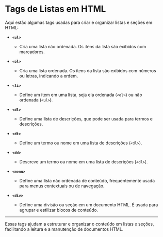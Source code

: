 # Tags de Listas em HTML

Aqui estão algumas tags usadas para criar e organizar listas e seções em HTML:

- **`<ul>`**
  - Cria uma lista não ordenada. Os itens da lista são exibidos com marcadores.

- **`<ol>`**
  - Cria uma lista ordenada. Os itens da lista são exibidos com números ou letras, indicando a ordem.

- **`<li>`**
  - Define um item em uma lista, seja ela ordenada (`<ol>`) ou não ordenada (`<ul>`).

- **`<dl>`**
  - Define uma lista de descrições, que pode ser usada para termos e descrições.

- **`<dt>`**
  - Define um termo ou nome em uma lista de descrições (`<dl>`).

- **`<dd>`**
  - Descreve um termo ou nome em uma lista de descrições (`<dl>`).

- **`<menu>`**
  - Define uma lista não ordenada de conteúdo, frequentemente usada para menus contextuais ou de navegação.

- **`<div>`**
  - Define uma divisão ou seção em um documento HTML. É usada para agrupar e estilizar blocos de conteúdo.

---

Essas tags ajudam a estruturar e organizar o conteúdo em listas e seções, facilitando a leitura e a manutenção de documentos HTML.
